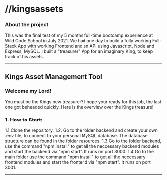 # //kingsassets

### About the project

This was the final test of my 5 months full-time bootcamp experience at Wild Code School in July 2021. We had one day to build a fully working Full-Stack App with working Frontend and an API using Javascript, Node and Express, MySQL. I built a "treasurer" App for an imaginary King, to keep track of his assets.

---


## Kings Asset Management Tool

### Welcome my Lord!

You must be the Kings new treasurer? I hope your ready for this job, the last one got beheaded quickly. Here is the overview over the Kings treasure!

### 1. How to Start:

1.1 Clone the repository.
1.2. Go to the folder backend and create your own .env file, to connect to your personal MySQL database. The database structure can be found in the folder resources.
1.3 Go to the folder backend, use the command "npm install" to get all the neccessary backend modules and start the backend via "npm start". It runs on port 3000.
1.4 Go to the main folder use the command "npm install" to get all the neccessary frontend modules and start the frontend via "npm start". It runs on port 3001.

---
